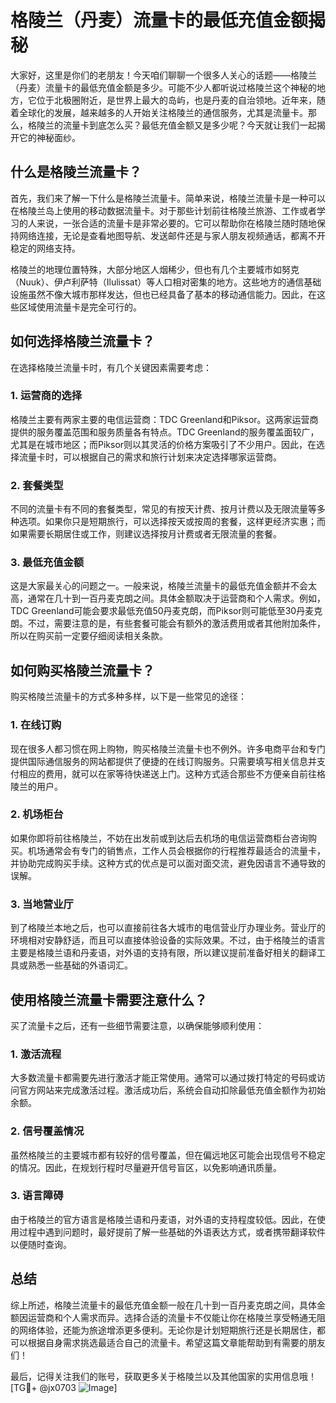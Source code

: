 # 格陵兰（丹麦）流量卡的最低充值金额揭秘

大家好，这里是你们的老朋友！今天咱们聊聊一个很多人关心的话题——格陵兰（丹麦）流量卡的最低充值金额是多少。可能不少人都听说过格陵兰这个神秘的地方，它位于北极圈附近，是世界上最大的岛屿，也是丹麦的自治领地。近年来，随着全球化的发展，越来越多的人开始关注格陵兰的通信服务，尤其是流量卡。那么，格陵兰的流量卡到底怎么买？最低充值金额又是多少呢？今天就让我们一起揭开它的神秘面纱。

## 什么是格陵兰流量卡？

首先，我们来了解一下什么是格陵兰流量卡。简单来说，格陵兰流量卡是一种可以在格陵兰岛上使用的移动数据流量卡。对于那些计划前往格陵兰旅游、工作或者学习的人来说，一张合适的流量卡是非常必要的。它可以帮助你在格陵兰随时随地保持网络连接，无论是查看地图导航、发送邮件还是与家人朋友视频通话，都离不开稳定的网络支持。

格陵兰的地理位置特殊，大部分地区人烟稀少，但也有几个主要城市如努克（Nuuk）、伊卢利萨特（Ilulissat）等人口相对密集的地方。这些地方的通信基础设施虽然不像大城市那样发达，但也已经具备了基本的移动通信能力。因此，在这些区域使用流量卡是完全可行的。

## 如何选择格陵兰流量卡？

在选择格陵兰流量卡时，有几个关键因素需要考虑：

### 1. **运营商的选择**
格陵兰主要有两家主要的电信运营商：TDC Greenland和Piksor。这两家运营商提供的服务覆盖范围和服务质量各有特点。TDC Greenland的服务覆盖面较广，尤其是在城市地区；而Piksor则以其灵活的价格方案吸引了不少用户。因此，在选择流量卡时，可以根据自己的需求和旅行计划来决定选择哪家运营商。

### 2. **套餐类型**
不同的流量卡有不同的套餐类型，常见的有按天计费、按月计费以及无限流量等多种选项。如果你只是短期旅行，可以选择按天或按周的套餐，这样更经济实惠；而如果需要长期居住或工作，则建议选择按月计费或者无限流量的套餐。

### 3. **最低充值金额**
这是大家最关心的问题之一。一般来说，格陵兰流量卡的最低充值金额并不会太高，通常在几十到一百丹麦克朗之间。具体金额取决于运营商和个人需求。例如，TDC Greenland可能会要求最低充值50丹麦克朗，而Piksor则可能低至30丹麦克朗。不过，需要注意的是，有些套餐可能会有额外的激活费用或者其他附加条件，所以在购买前一定要仔细阅读相关条款。

## 如何购买格陵兰流量卡？

购买格陵兰流量卡的方式多种多样，以下是一些常见的途径：

### 1. **在线订购**
现在很多人都习惯在网上购物，购买格陵兰流量卡也不例外。许多电商平台和专门提供国际通信服务的网站都提供了便捷的在线订购服务。只需要填写相关信息并支付相应的费用，就可以在家等待快递送上门。这种方式适合那些不方便亲自前往格陵兰的用户。

### 2. **机场柜台**
如果你即将前往格陵兰，不妨在出发前或到达后去机场的电信运营商柜台咨询购买。机场通常会有专门的销售点，工作人员会根据你的行程推荐最适合的流量卡，并协助完成购买手续。这种方式的优点是可以面对面交流，避免因语言不通导致的误解。

### 3. **当地营业厅**
到了格陵兰本地之后，也可以直接前往各大城市的电信营业厅办理业务。营业厅的环境相对安静舒适，而且可以直接体验设备的实际效果。不过，由于格陵兰的语言主要是格陵兰语和丹麦语，对外语的支持有限，所以建议提前准备好相关的翻译工具或熟悉一些基础的外语词汇。

## 使用格陵兰流量卡需要注意什么？

买了流量卡之后，还有一些细节需要注意，以确保能够顺利使用：

### 1. **激活流程**
大多数流量卡都需要先进行激活才能正常使用。通常可以通过拨打特定的号码或访问官方网站来完成激活过程。激活成功后，系统会自动扣除最低充值金额作为初始余额。

### 2. **信号覆盖情况**
虽然格陵兰的主要城市都有较好的信号覆盖，但在偏远地区可能会出现信号不稳定的情况。因此，在规划行程时尽量避开信号盲区，以免影响通讯质量。

### 3. **语言障碍**
由于格陵兰的官方语言是格陵兰语和丹麦语，对外语的支持程度较低。因此，在使用过程中遇到问题时，最好提前了解一些基础的外语表达方式，或者携带翻译软件以便随时查询。

## 总结

综上所述，格陵兰流量卡的最低充值金额一般在几十到一百丹麦克朗之间，具体金额因运营商和个人需求而异。选择合适的流量卡不仅能让你在格陵兰享受畅通无阻的网络体验，还能为旅途增添更多便利。无论你是计划短期旅行还是长期居住，都可以根据自身需求挑选最适合自己的流量卡。希望这篇文章能帮助到有需要的朋友们！

最后，记得关注我们的账号，获取更多关于格陵兰以及其他国家的实用信息哦！[TG💪+ @jx0703 ![Image](https://github.com/user-attachments/assets/dbca1d08-cadb-493c-b0ec-ad6f7a83f270)]
